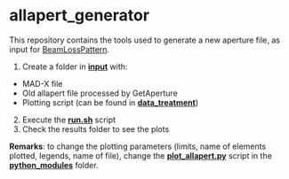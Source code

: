 # allapert_generator
This repository contains the tools used to generate a new aperture file, as input for [BeamLossPattern](https://lhc-collimation-project.web.cern.ch/lhc-collimation-project/BeamLossPattern.htm).

1. Create a folder in [__input__](https://github.com/KFubuki/allapert_generator/tree/master/input/old_new_comparison) with:
- MAD-X file
- Old allapert file processed by GetAperture
- Plotting script (can be found in [__data_treatment__](https://github.com/KFubuki/allapert_generator/tree/master/data_treatment))

2. Execute the [__run.sh__](https://github.com/KFubuki/allapert_generator/blob/master/run.sh) script
3. Check the results folder to see the plots

__Remarks__: to change the plotting parameters (limits, name of elements plotted, legends, name of file), change the [__plot_allapert.py__](https://github.com/KFubuki/allapert_generator/blob/master/python_modules/plot_allapert.py) script in the [__python_modules__](https://github.com/KFubuki/allapert_generator/tree/master/python_modules) folder.
